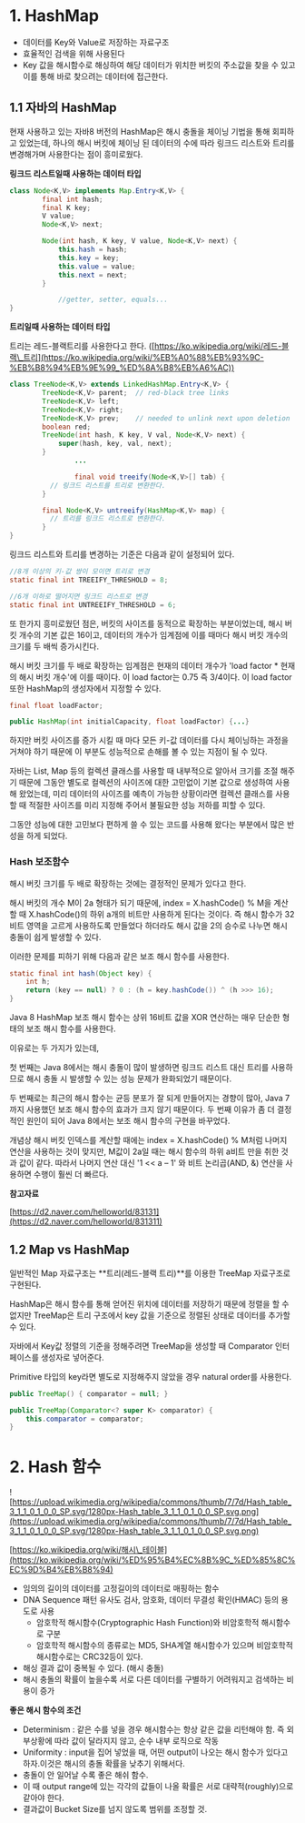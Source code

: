 # 1\. HashMap

-   데이터를 Key와 Value로 저장하는 자료구조
-   효율적인 검색을 위해 사용된다
-   Key 값을 해시함수로 해싱하여 해당 데이터가 위치한 버킷의 주소값을 찾을 수 있고 이를 통해 바로 찾으려는 데이터에 접근한다.

## 1.1 자바의 HashMap

현재 사용하고 있는 자바8 버전의 HashMap은 해시 충돌을 체이닝 기법을 통해 회피하고 있었는데, 하나의 해시 버킷에 체이닝 된 데이터의 수에 따라 링크드 리스트와 트리를 변경해가며 사용한다는 점이 흥미로웠다.

**링크드 리스트일때 사용하는 데이터 타입**

```java
class Node<K,V> implements Map.Entry<K,V> {
        final int hash;
        final K key;
        V value;
        Node<K,V> next;

        Node(int hash, K key, V value, Node<K,V> next) {
            this.hash = hash;
            this.key = key;
            this.value = value;
            this.next = next;
        }

            //getter, setter, equals...
}
```

**트리일때 사용하는 데이터 타입**

트리는 레드-블랙트리를 사용한다고 한다. ([https://ko.wikipedia.org/wiki/레드-블랙\_트리](https://ko.wikipedia.org/wiki/%EB%A0%88%EB%93%9C-%EB%B8%94%EB%9E%99_%ED%8A%B8%EB%A6%AC))

```java
class TreeNode<K,V> extends LinkedHashMap.Entry<K,V> {
        TreeNode<K,V> parent;  // red-black tree links
        TreeNode<K,V> left;
        TreeNode<K,V> right;
        TreeNode<K,V> prev;    // needed to unlink next upon deletion
        boolean red;
        TreeNode(int hash, K key, V val, Node<K,V> next) {
            super(hash, key, val, next);
        }
                ...

                final void treeify(Node<K,V>[] tab) {
          // 링크드 리스트를 트리로 변환한다.
        }

        final Node<K,V> untreeify(HashMap<K,V> map) {
          // 트리를 링크드 리스트로 변환한다.
        }
}
```

링크드 리스트와 트리를 변경하는 기준은 다음과 같이 설정되어 있다.

```java
//8개 이상의 키-값 쌍이 모이면 트리로 변경
static final int TREEIFY_THRESHOLD = 8;

//6개 이하로 떨어지면 링크드 리스트로 변경
static final int UNTREEIFY_THRESHOLD = 6;
```

또 한가지 흥미로웠던 점은, 버킷의 사이즈를 동적으로 확장하는 부분이었는데, 해시 버킷 개수의 기본 값은 16이고, 데이터의 개수가 임계점에 이를 때마다 해시 버킷 개수의 크기를 두 배씩 증가시킨다.

해시 버킷 크기를 두 배로 확장하는 임계점은 현재의 데이터 개수가 'load factor \* 현재의 해시 버킷 개수'에 이를 때이다. 이 load factor는 0.75 즉 3/4이다. 이 load factor 또한 HashMap의 생성자에서 지정할 수 있다.

```java
final float loadFactor;

public HashMap(int initialCapacity, float loadFactor) {...}
```

하지만 버킷 사이즈를 증가 시킬 때 마다 모든 키-값 데이터를 다시 체이닝하는 과정을 거쳐야 하기 때문에 이 부분도 성능적으로 손해를 볼 수 있는 지점이 될 수 있다.

자바는 List, Map 등의 컬렉션 클래스를 사용할 때 내부적으로 알아서 크기를 조절 해주기 때문에 그동안 별도로 컬렉션의 사이즈에 대한 고민없이 기본 값으로 생성하여 사용해 왔었는데, 미리 데이터의 사이즈를 예측이 가능한 상황이라면 컬렉션 클래스를 사용할 때 적절한 사이즈를 미리 지정해 주어서 불필요한 성능 저하를 피할 수 있다.

그동안 성능에 대한 고민보다 편하게 쓸 수 있는 코드를 사용해 왔다는 부분에서 많은 반성을 하게 되었다.

### **Hash 보조함수**

해시 버킷 크기를 두 배로 확장하는 것에는 결정적인 문제가 있다고 한다.

해시 버킷의 개수 M이 2a 형태가 되기 때문에, index = X.hashCode() % M을 계산할 때 X.hashCode()의 하위 a개의 비트만 사용하게 된다는 것이다. 즉 해시 함수가 32비트 영역을 고르게 사용하도록 만들었다 하더라도 해시 값을 2의 승수로 나누면 해시 충돌이 쉽게 발생할 수 있다.

이러한 문제를 피하기 위해 다음과 같은 보조 해시 함수를 사용한다.

```java
static final int hash(Object key) { 
    int h; 
    return (key == null) ? 0 : (h = key.hashCode()) ^ (h >>> 16); 
}  
```

Java 8 HashMap 보조 해시 함수는 상위 16비트 값을 XOR 연산하는 매우 단순한 형태의 보조 해시 함수를 사용한다.

이유로는 두 가지가 있는데,

첫 번째는 Java 8에서는 해시 충돌이 많이 발생하면 링크드 리스트 대신 트리를 사용하므로 해시 충돌 시 발생할 수 있는 성능 문제가 완화되었기 때문이다.

두 번째로는 최근의 해시 함수는 균등 분포가 잘 되게 만들어지는 경향이 많아, Java 7까지 사용했던 보조 해시 함수의 효과가 크지 않기 때문이다. 두 번째 이유가 좀 더 결정적인 원인이 되어 Java 8에서는 보조 해시 함수의 구현을 바꾸었다.

개념상 해시 버킷 인덱스를 계산할 때에는 index = X.hashCode() % M처럼 나머지 연산을 사용하는 것이 맞지만, M값이 2a일 때는 해시 함수의 하위 a비트 만을 취한 것과 값이 같다. 따라서 나머지 연산 대신 '1 << a – 1' 와 비트 논리곱(AND, &) 연산을 사용하면 수행이 훨씬 더 빠르다.

**참고자료**

[https://d2.naver.com/helloworld/83131](https://d2.naver.com/helloworld/831311)

## 1.2 Map vs HashMap

일반적인 Map 자료구조는 **트리(레드-블랙 트리)**를 이용한 TreeMap 자료구조로 구현된다.

HashMap은 해시 함수를 통해 얻어진 위치에 데이터를 저장하기 때문에 정렬을 할 수 없지만 TreeMap은 트리 구조에서 key 값을 기준으로 정렬된 상태로 데이터를 추가할 수 있다.

자바에서 Key값 정렬의 기준을 정해주려면 TreeMap을 생성할 때 Comparator 인터페이스를 생성자로 넣어준다.

Primitive 타입의 key라면 별도로 지정해주지 않았을 경우 natural order를 사용한다.

```java
public TreeMap() { comparator = null; }

public TreeMap(Comparator<? super K> comparator) {
    this.comparator = comparator;
}
```

# 2\. Hash 함수

![https://upload.wikimedia.org/wikipedia/commons/thumb/7/7d/Hash_table_3_1_1_0_1_0_0_SP.svg/1280px-Hash_table_3_1_1_0_1_0_0_SP.svg.png](https://upload.wikimedia.org/wikipedia/commons/thumb/7/7d/Hash_table_3_1_1_0_1_0_0_SP.svg/1280px-Hash_table_3_1_1_0_1_0_0_SP.svg.png)

[https://ko.wikipedia.org/wiki/해시\_테이블](https://ko.wikipedia.org/wiki/%ED%95%B4%EC%8B%9C_%ED%85%8C%EC%9D%B4%EB%B8%94)

-   임의의 길이의 데이터를 고정길이의 데이터로 매핑하는 함수
-   DNA Sequence 패턴 유사도 검사, 암호화, 데이터 무결성 확인(HMAC) 등의 용도로 사용
    -   암호학적 해시함수(Cryptographic Hash Function)와 비암호학적 해시함수로 구분
    -   암호학적 해시함수의 종류로는 MD5, SHA계열 해시함수가 있으며 비암호학적 해시함수로는 CRC32등이 있다.
-   해싱 결과 값이 중복될 수 있다. (해시 충돌)
-   해시 충돌의 확률이 높을수록 서로 다른 데이터를 구별하기 어려워지고 검색하는 비용이 증가

**좋은 해시 함수의 조건**

-   Determinism : 같은 수를 넣을 경우 해시함수는 항상 같은 값을 리턴해야 함. 즉 외부상황에 따라 값이 달라지지 않고, 순수 내부 로직으로 작동
-   Uniformity : input을 집어 넣었을 때, 어떤 output이 나오는 해시 함수가 있다고 하자.이것은 해시의 충돌 확률을 낮추기 위해서다.
-   충돌이 안 일어날 수록 좋은 해쉬 함수.
-   이 때 output range에 있는 각각의 값들이 나올 확률은 서로 대략적(roughly)으로 같아야 한다.
-   결과값이 Bucket Size를 넘지 않도록 범위를 조정할 것.
